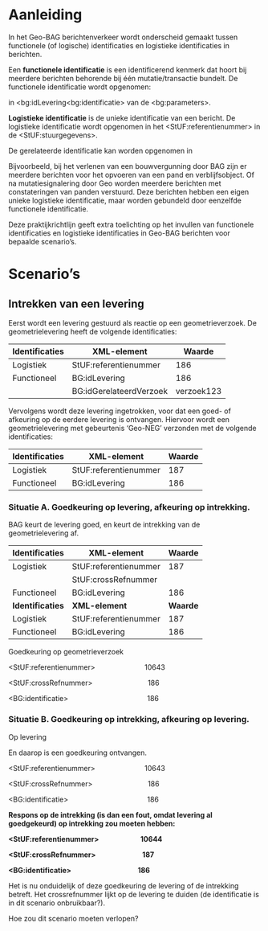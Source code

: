 Aanleiding
==========

In het Geo-BAG berichtenverkeer wordt onderscheid gemaakt tussen functionele (of
logische) identificaties en logistieke identificaties in berichten.

Een **functionele identificatie** is een identificerend kenmerk dat hoort bij
meerdere berichten behorende bij één mutatie/transactie bundelt. De functionele
identificatie wordt opgenomen:

in \<bg:idLevering\<bg:identificatie\> van de \<bg:parameters\>.

**Logistieke identificatie** is de unieke identificatie van een bericht. De
logistieke identificatie wordt opgenomen in het \<StUF:referentienummer\> in de
\<StUF:stuurgegevens\>.

De gerelateerde identificatie kan worden opgenomen in

Bijvoorbeeld, bij het verlenen van een bouwvergunning door BAG zijn er meerdere
berichten voor het opvoeren van een pand en verblijfsobject. Of na
mutatiesignalering door Geo worden meerdere berichten met constateringen van
panden verstuurd. Deze berichten hebben een eigen unieke logistieke
identificatie, maar worden gebundeld door eenzelfde functionele identificatie.

Deze praktijkrichtlijn geeft extra toelichting op het invullen van functionele
identificaties en logistieke identificaties in Geo-BAG berichten voor bepaalde
scenario’s.

Scenario’s
==========

Intrekken van een levering
--------------------------

Eerst wordt een levering gestuurd als reactie op een geometrieverzoek. De
geometrielevering heeft de volgende identificaties:

| **Identificaties** | **XML-element**         | **Waarde** |
|--------------------|-------------------------|------------|
| Logistiek          | StUF:referentienummer   | 186        |
| Functioneel        | BG:idLevering           | 186        |
|                    | BG:idGerelateerdVerzoek | verzoek123 |

Vervolgens wordt deze levering ingetrokken, voor dat een goed- of afkeuring op
de eerdere levering is ontvangen. Hiervoor wordt een geometrielevering met
gebeurtenis ‘Geo-NEG’ verzonden met de volgende identificaties:

| **Identificaties** | **XML-element**       | **Waarde** |
|--------------------|-----------------------|------------|
| Logistiek          | StUF:referentienummer | 187        |
| Functioneel        | BG:idLevering         | 186        |

### Situatie A. Goedkeuring op levering, afkeuring op intrekking.

BAG keurt de levering goed, en keurt de intrekking van de geometrielevering af.

| **Identificaties** | **XML-element**       | **Waarde** |
|--------------------|-----------------------|------------|
| Logistiek          | StUF:referentienummer | 187        |
|                    | StUF:crossRefnummer   |            |
| Functioneel        | BG:idLevering         | 186        |
| **Identificaties** | **XML-element**       | **Waarde** |
| Logistiek          | StUF:referentienummer | 187        |
| Functioneel        | BG:idLevering         | 186        |

Goedkeuring op geometrieverzoek

\<StUF:referentienummer\>                         10643

\<StUF:crossRefnummer\>                            186

\<BG:identificatie\>                                        186

### Situatie B. Goedkeuring op intrekking, afkeuring op levering.

Op levering

En daarop is een goedkeuring ontvangen.

\<StUF:referentienummer\>                         10643

\<StUF:crossRefnummer\>                            186

\<BG:identificatie\>                                        186

**Respons op de intrekking (is dan een fout, omdat levering al goedgekeurd) op
intrekking zou moeten hebben:**

**\<StUF:referentienummer\>                         10644**

**\<StUF:crossRefnummer\>                            187**

**\<BG:identificatie\>                                        186**

Het is nu onduidelijk of deze goedkeuring de levering of de intrekking betreft.
Het crossrefnummer lijkt op de levering te duiden (de identificatie is in dit
scenario onbruikbaar?).  
  
Hoe zou dit scenario moeten verlopen?

